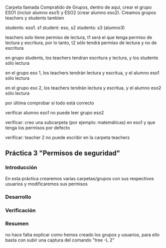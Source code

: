 Carpeta llamada Compratido de Grupos, dentro de aqui, crear el grupo ESO1 (incluir alumno eso1) y ESO2 (crear alumno eso2). Creamos grupos teachers y students tambien

students: eso1. s1
student: eso, s2
students: s3 (alumno3)

teachers solo tiene permiso de lectura, t1 será el que tenga permiso de lectura y escritura, por lo tanto, t2 sólo tendrá permiso de lectura y no de escritura

en grupo students, los teachers tendran escritura y lectura, y los students sólo lectura

en el grupo eso 1, los teachers tendrán lectura y escritua, y el alumno eso1 sólo lectura


en el grupo eso 2, los teachers tendrán lectura y escritua, y el alumno eso2 sólo lectura

por última comprobar si todo está correcto

verificar alumno eso1 no puede leer grupo eso2

verificar: creo una subcarpeta (por ejemplo: matemáticas) en eso1 y que tenga los permisos por defecto 

verificar: teacher 2 no puede escribir en la carpeta teachers


## Práctica 3 "Permisos de seguridad"

### Introducción

En esta práctica crearemos varias carpetas/grupos con sus respectivos usuarios y modificaremos sus permisos

### Desarrollo 


### Verificación


### Resumen

no hace falta explicar como hemos creado los grupos y usuarios, para ello basta con subir una captura del comando "tree -L 2"
